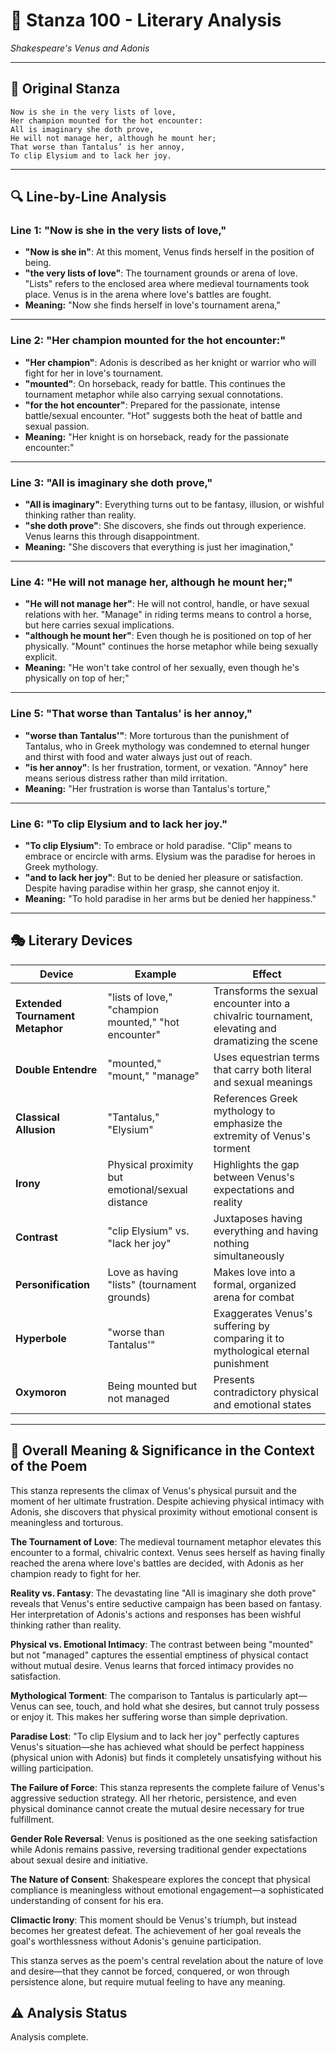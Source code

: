 # 🌹 Stanza 100 - Literary Analysis
*Shakespeare's Venus and Adonis*

---

## 📖 Original Stanza
```
Now is she in the very lists of love,
Her champion mounted for the hot encounter:
All is imaginary she doth prove,
He will not manage her, although he mount her;
That worse than Tantalus’ is her annoy,
To clip Elysium and to lack her joy.
```

---

## 🔍 Line-by-Line Analysis

### Line 1: "Now is she in the very lists of love,"
*   **"Now is she in"**: At this moment, Venus finds herself in the position of being.
*   **"the very lists of love"**: The tournament grounds or arena of love. "Lists" refers to the enclosed area where medieval tournaments took place. Venus is in the arena where love's battles are fought.
*   **Meaning:** "Now she finds herself in love's tournament arena,"

---

### Line 2: "Her champion mounted for the hot encounter:"
*   **"Her champion"**: Adonis is described as her knight or warrior who will fight for her in love's tournament.
*   **"mounted"**: On horseback, ready for battle. This continues the tournament metaphor while also carrying sexual connotations.
*   **"for the hot encounter"**: Prepared for the passionate, intense battle/sexual encounter. "Hot" suggests both the heat of battle and sexual passion.
*   **Meaning:** "Her knight is on horseback, ready for the passionate encounter:"

---

### Line 3: "All is imaginary she doth prove,"
*   **"All is imaginary"**: Everything turns out to be fantasy, illusion, or wishful thinking rather than reality.
*   **"she doth prove"**: She discovers, she finds out through experience. Venus learns this through disappointment.
*   **Meaning:** "She discovers that everything is just her imagination,"

---

### Line 4: "He will not manage her, although he mount her;"
*   **"He will not manage her"**: He will not control, handle, or have sexual relations with her. "Manage" in riding terms means to control a horse, but here carries sexual implications.
*   **"although he mount her"**: Even though he is positioned on top of her physically. "Mount" continues the horse metaphor while being sexually explicit.
*   **Meaning:** "He won't take control of her sexually, even though he's physically on top of her;"

---

### Line 5: "That worse than Tantalus’ is her annoy,"
*   **"worse than Tantalus'"**: More torturous than the punishment of Tantalus, who in Greek mythology was condemned to eternal hunger and thirst with food and water always just out of reach.
*   **"is her annoy"**: Is her frustration, torment, or vexation. "Annoy" here means serious distress rather than mild irritation.
*   **Meaning:** "Her frustration is worse than Tantalus's torture,"

---

### Line 6: "To clip Elysium and to lack her joy."
*   **"To clip Elysium"**: To embrace or hold paradise. "Clip" means to embrace or encircle with arms. Elysium was the paradise for heroes in Greek mythology.
*   **"and to lack her joy"**: But to be denied her pleasure or satisfaction. Despite having paradise within her grasp, she cannot enjoy it.
*   **Meaning:** "To hold paradise in her arms but be denied her happiness."

---

## 🎭 Literary Devices

| Device | Example | Effect |
|--------|---------|--------|
| **Extended Tournament Metaphor** | "lists of love," "champion mounted," "hot encounter" | Transforms the sexual encounter into a chivalric tournament, elevating and dramatizing the scene |
| **Double Entendre** | "mounted," "mount," "manage" | Uses equestrian terms that carry both literal and sexual meanings |
| **Classical Allusion** | "Tantalus," "Elysium" | References Greek mythology to emphasize the extremity of Venus's torment |
| **Irony** | Physical proximity but emotional/sexual distance | Highlights the gap between Venus's expectations and reality |
| **Contrast** | "clip Elysium" vs. "lack her joy" | Juxtaposes having everything and having nothing simultaneously |
| **Personification** | Love as having "lists" (tournament grounds) | Makes love into a formal, organized arena for combat |
| **Hyperbole** | "worse than Tantalus'" | Exaggerates Venus's suffering by comparing it to mythological eternal punishment |
| **Oxymoron** | Being mounted but not managed | Presents contradictory physical and emotional states |

---

## 🎯 Overall Meaning & Significance in the Context of the Poem

This stanza represents the climax of Venus's physical pursuit and the moment of her ultimate frustration. Despite achieving physical intimacy with Adonis, she discovers that physical proximity without emotional consent is meaningless and torturous.

**The Tournament of Love**: The medieval tournament metaphor elevates this encounter to a formal, chivalric context. Venus sees herself as having finally reached the arena where love's battles are decided, with Adonis as her champion ready to fight for her.

**Reality vs. Fantasy**: The devastating line "All is imaginary she doth prove" reveals that Venus's entire seductive campaign has been based on fantasy. Her interpretation of Adonis's actions and responses has been wishful thinking rather than reality.

**Physical vs. Emotional Intimacy**: The contrast between being "mounted" but not "managed" captures the essential emptiness of physical contact without mutual desire. Venus learns that forced intimacy provides no satisfaction.

**Mythological Torment**: The comparison to Tantalus is particularly apt—Venus can see, touch, and hold what she desires, but cannot truly possess or enjoy it. This makes her suffering worse than simple deprivation.

**Paradise Lost**: "To clip Elysium and to lack her joy" perfectly captures Venus's situation—she has achieved what should be perfect happiness (physical union with Adonis) but finds it completely unsatisfying without his willing participation.

**The Failure of Force**: This stanza represents the complete failure of Venus's aggressive seduction strategy. All her rhetoric, persistence, and even physical dominance cannot create the mutual desire necessary for true fulfillment.

**Gender Role Reversal**: Venus is positioned as the one seeking satisfaction while Adonis remains passive, reversing traditional gender expectations about sexual desire and initiative.

**The Nature of Consent**: Shakespeare explores the concept that physical compliance is meaningless without emotional engagement—a sophisticated understanding of consent for his era.

**Climactic Irony**: This moment should be Venus's triumph, but instead becomes her greatest defeat. The achievement of her goal reveals the goal's worthlessness without Adonis's genuine participation.

This stanza serves as the poem's central revelation about the nature of love and desire—that they cannot be forced, conquered, or won through persistence alone, but require mutual feeling to have any meaning.

## ⚠️ Analysis Status
Analysis complete.
